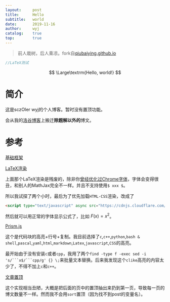 ```yaml
---
layout:		post
title:		Hello
subtitle:	world
date:		2019-11-16
author:		wyj
catalog:	true
top:		true
---
```


>前人栽树，后人乘凉。fork自[qiubaiying.github.io](https://github.com/qiubaiying/qiubaiying.github.io)

```cpp
//LaTeX测试
```

$$ \Large\textrm{Hello, world!} $$

# 简介

这是sczOIer wyj的个人博客。暂时没有置顶功能。

会从我的[洛谷博客](https://www.luogu.org/blog/474D/)上搬迁**除题解以外的**博文。

# 参考

[基础框架](https://github.com/qiubaiying/qiubaiying.github.io/wiki/%E5%8D%9A%E5%AE%A2%E6%90%AD%E5%BB%BA%E8%AF%A6%E7%BB%86%E6%95%99%E7%A8%8B)

[LaTeX渲染](https://lloyar.github.io/2018/10/08/mathjax-in-jekyll.html)

上面那个LaTeX渲染是残废的，除非你[曾经优化过Chrome字体](https://www.luogu.com.cn/blog/ljf-cnyali/linux-zi-ti-xuan-ran-di-xiu-fu-yu-gai-shan)，字体会变得很丑，和别人的MathJax完全不一样。并且不支持使用`$ xxx $`。

所以我试探了两个小时，最后为了优先加载`HTML-CSS`渲染，改成了
```html
<script type="text/javascript" async src="https://cdnjs.cloudflare.com/ajax/libs/mathjax/2.7.5/MathJax.js?config=TeX-AMS_HTML"></script>
```

然后就可以用正常的字体显示公式了，比如 $F(x)=x^2$。

[Prism.js](https://blog.csdn.net/u013961139/article/details/78853544)

这个是代码块的高亮+行号+复制。我目前选择了`c`,`c++`,`python`,`bash & shell`,`pascal`,`yaml`,`html`,`markdown`,`Latex`,`javascript`,`CSS`的高亮。

最开始由于没有安装`c`或者`cpp`，我用了两个`find -type f -exec sed -i 's/```x$/```cpp/g' {} \;`来批量文本替换。后来我发现这个`clike`高亮的内容太少了，不得不加上`c`和`c++`。

[文章置顶](https://too.pub/Jekyll-Sticky-Posts.html)

这个实现相当丑陋，大概是把后面的页中的置顶抽出来扔到第一页，导致每一页的博文数量不一样。然而我不会用`sort`置顶（因为找不到post的变量名）。
